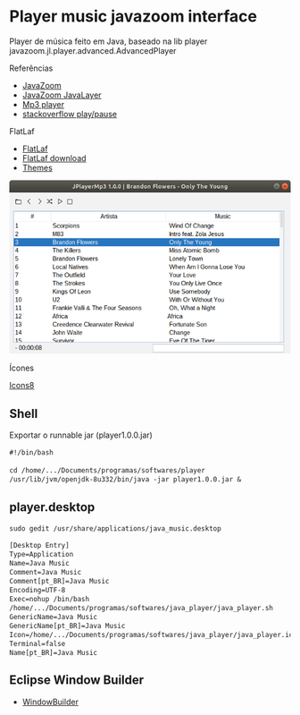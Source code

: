 # Player music javazoom interface

Player de música feito em Java, baseado na lib player javazoom.jl.player.advanced.AdvancedPlayer

Referências

* [JavaZoom](http://www.javazoom.net/index.shtml)
* [JavaZoom JavaLayer](http://www.javazoom.net/javalayer/javalayer.html)
* [Mp3 player](https://introcs.cs.princeton.edu/java/faq/mp3/MP3.java.html)
* [stackoverflow play/pause](https://stackoverflow.com/questions/16882354/how-to-play-pause-a-mp3-file-using-the-javazoom-jlayer-library)

FlatLaf

* [FlatLaf](https://mvnrepository.com/artifact/com.formdev/flatlaf/0.38)
* [FlatLaf download](https://www.formdev.com/flatlaf/#download)
* [Themes](https://www.formdev.com/flatlaf/themes/)


![Player v1.0.0](https://raw.githubusercontent.com/surfx/playermusicjavazoominterface/master/imagens/player_img.png)

Ícones

[Icons8](https://icons8.com.br/icon/set/aleat%C3%B3rio/small)

## Shell

Exportar o runnable jar (player1.0.0.jar)

```
#!/bin/bash

cd /home/.../Documents/programas/softwares/player
/usr/lib/jvm/openjdk-8u332/bin/java -jar player1.0.0.jar &
```

## player.desktop

```
sudo gedit /usr/share/applications/java_music.desktop
```

```
[Desktop Entry]
Type=Application
Name=Java Music
Comment=Java Music
Comment[pt_BR]=Java Music
Encoding=UTF-8
Exec=nohup /bin/bash /home/.../Documents/programas/softwares/java_player/java_player.sh
GenericName=Java Music
GenericName[pt_BR]=Java Music
Icon=/home/.../Documents/programas/softwares/java_player/java_player.ico
Terminal=false
Name[pt_BR]=Java Music
```

## Eclipse Window Builder

- [WindowBuilder](https://www.eclipse.org/windowbuilder/)




